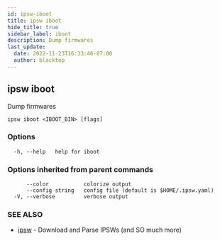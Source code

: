 ```yaml
---
id: ipsw-iboot
title: ipsw iboot
hide_title: true
sidebar_label: iboot
description: Dump firmwares
last_update:
  date: 2022-11-23T16:33:46-07:00
  author: blacktop
---
```

## ipsw iboot

Dump firmwares

```
ipsw iboot <IBOOT_BIN> [flags]
```

### Options

```
  -h, --help   help for iboot
```

### Options inherited from parent commands

```
      --color           colorize output
      --config string   config file (default is $HOME/.ipsw.yaml)
  -V, --verbose         verbose output
```

### SEE ALSO

* [ipsw](/docs/cli/iboot/ipsw)	 - Download and Parse IPSWs (and SO much more)

